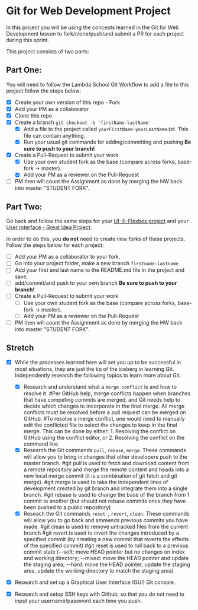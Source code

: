 # Git for Web Development Project
In this project you will be using the concepts learned in the Git for Web Development lesson to fork/clone/push/and submit a PR for each project during this sprint.

This project consists of two parts:

## Part One:
You will need to follow the Lambda School Git Workflow to add a file to this project follow the steps below:

- [x] Create your own version of this repo - Fork
- [x] Add your PM as a collaborator
- [x] Clone this repo
- [x] Create a branch `git checkout -b 'firstName-lastName'`
  - [x] Add a file to the project called `yourFirstName-yourLastName`.txt. This file can contain anything.
  - [x] Run your usual git commands for adding/committing and pushing **Be sure to push to your branch!**
- [x] Create a Pull-Request to submit your work
  - [x] Use your own student fork as the base (compare across forks, base-fork -> master).
  - [x] Add your PM as a reviewer on the Pull-Request
- [ ] PM then will count the Assignment as done by merging the HW back into master "STUDENT FORK".

## Part Two:
Go back and follow the same steps for your [UI-III-Flexbox project](https://github.com/LambdaSchool/UI-III-Flexbox) and your [User Interface - Great Idea Project](https://github.com/LambdaSchool/User-Interface).

In order to do this, you **do not** need to create new forks of these projects. Follow the steps below for each project:

- [ ] Add your PM as a collaborator to your fork. 
- [ ] Go into your project folder, make a new branch `firstname-lastname`
- [ ] Add your first and last name to the README.md file in the project and save.
- [ ] add/commit/and push to your own branch  **Be sure to push to your branch!**
- [ ] Create a Pull-Request to submit your work
  - [ ] Use your own student fork as the base (compare across forks, base-fork -> master).
  - [ ] Add your PM as a reviewer on the Pull-Request
- [ ] PM then will count the Assignment as done by merging the HW back into master "STUDENT FORK".

## Stretch
- [x] While the processes learned here will set you up to be successful in most situations, they are just the tip of the iceberg in learning Git. Independently research the following topics to learn more about Git.
  - [x] Research and understand what a `merge conflict` is and how to resolve it.
        #Per GitHub help, merge conflicts happen when branches that have competing commits are merged, and Git needs help to decide which changes to incorporate in the final merge. All merge conflicts must be resolved before a pull request can be merged on GitHub. 
        #To resolve a merge conflict, one would need to manually edit the conflicted file to select the changes to keep in the final merge. This can be done by either: 1. Resolving the conflict on GitHub using the conflict editor, or 2. Resolving the conflict on the command line
  - [x] Research the Git commands `pull`, `rebase`, `merge`. These commands will allow you to bring in changes that other developers push to the master branch.
        #git pull is used to fetch and download content from a remote repository and merge the remote content and heads into a new local merge commit (it is a combination of git fetch and git merge).
        #git merge is used to take the independent lines of development created by git branch and integrate them into a single branch.
        #git rebase is used to change the base of the branch from 1 commit to another (but should not rebase commits once they have been pushed to a public repository)
  - [x] Reseach the Git commands `reset `, `revert`, `clean`. These commands will allow you to go back and ammends previous commits you have made.
        #git clean is used to remove untracked files from the current branch
        #git revert is used to invert the changes introduced by a specified commit (by creating a new commit that reverts the effects of the specified commit)
        #git reset is used to roll back to a previous commit state (--soft: move HEAD pointer but no changes on index and working directory; --mixed: move the HEAD pointer and update the staging area; --hard: move the HEAD pointer, update the staging area, update the working directory to match the staging area)
- [x] Research and set up a Graphical User Interface (GUI) Git console. 

- [x] Research and setup SSH keys with Github, so that you do not need to input your username/password each time you push. 

